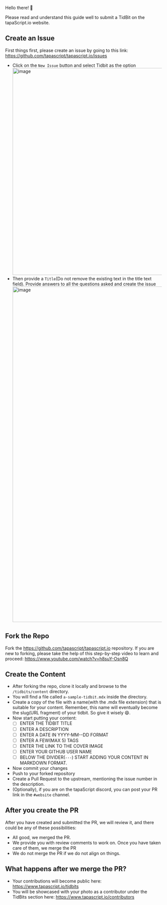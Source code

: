 Hello there! 👋

Please read and understand this guide well to submit a TidBit on the tapaScript.io website.

## Create an Issue

First things first, please create an issue by going to this link: https://github.com/tapascript/tapascript.io/issues

- Click on the `New Issue` button and select Tidbit as the option
  <img width="1425" height="664" alt="image" src="https://github.com/user-attachments/assets/671be100-86a7-4526-b86e-26fef4cb656f" />
- Then provide a `Title`(Do not remove the existing text in the title text field). Provide answers to all the questions asked and create the issue
  <img width="1417" height="1076" alt="image" src="https://github.com/user-attachments/assets/950eaa6a-7b8f-443c-a115-8a33d150a169" />

## Fork the Repo

Fork the https://github.com/tapascript/tapascript.io repository. If you are new to forking, please take the help of this step-by-step video to learn and proceed: https://www.youtube.com/watch?v=h8suY-Osn8Q

## Create the Content

- After forking the repo, clone it locally and browse to the `/tidbits/content` directory.
- You will find a file called `a-sample-tidbit.mdx` inside the directory.
- Create a copy of the file with a name(with the .mdx file extension) that is suitable for your content. Remember, this name will eventually become the slug(URL fragment) of your tidbit. So give it wisely 😄.
- Now start putting your content:
  - [ ] ENTER THE TIDBIT TITLE
  - [ ] ENTER A DESCRIPTION
  - [ ] ENTER A DATE IN YYYY-MM--DD FORMAT
  - [ ] ENTER A FEW(MAX 5) TAGS
  - [ ] ENTER THE LINK TO THE COVER IMAGE
  - [ ] ENTER YOUR GITHUB USER NAME
  - [ ] BELOW THE DIVIDER(`---`) START ADDING YOUR CONTENT IN MARKDOWN FORMAT.
- Now commit your changes
- Push to your forked repository
- Create a Pull Request to the upstream, mentioning the issue number in the description.
- (Optionally), if you are on the tapaScript discord, you can post your PR link in the `#website` channel.

## After you create the PR
After you have created and submitted the PR, we will review it, and there could be any of these possibilities:

- All good, we merged the PR.
- We provide you with  review comments to work on. Once you have taken care of them, we merge the PR
- We do not merge the PR if we do not align on things.

## What happens after we merge the PR?

- Your contributions will become public here: https://www.tapascript.io/tidbits
- You will be showcased with your photo as a contributor under the TidBits section here: https://www.tapascript.io/contributors
